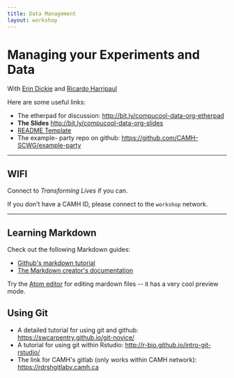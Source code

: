 ```yaml
---
title: Data Management
layout: workshop
---
```


# Managing your Experiments and Data

With [Erin Dickie](mailto:erin.dickie@camh.ca) and [Ricardo Harripaul](mailto:R.Harripaul@camh.ca)

Here are some useful links:

+ The etherpad for discussion: http://bit.ly/compucool-data-org-etherpad
+ **The Slides** http://bit.ly/compucool-data-org-slides
+ [README Template](README.md) 
+ The example- party repo on github: https://github.com/CAMH-SCWG/example-party

----

## WIFI
Connect to *Transforming Lives* if you can. 

If you don't have a CAMH ID, please connect to the `workshop` network.

----



## Learning Markdown

Check out the following Markdown guides: 
+ [Github's markdown tutorial](https://help.github.com/articles/basic-writing-and-formatting-syntax/)
+ [The Markdown creator's documentation](http://daringfireball.net/projects/markdown/syntax)

Try the [Atom editor](https://atom.io) for editing mardown files -- it has a very cool preview mode.

## Using Git

+ A detailed  tutorial for using git and github: https://swcarpentry.github.io/git-novice/
+ A tutorial for using git within Rstudio: http://r-bio.github.io/intro-git-rstudio/
+ The link for CAMH's gitlab (only works within CAMH network): https://rdrshgitlabv.camh.ca
